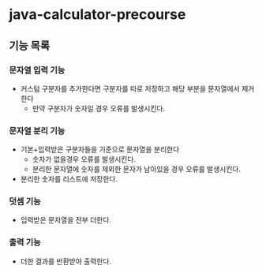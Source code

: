 # java-calculator-precourse

## 기능 목록

### 문자열 입력 기능 
  - 커스텀 구분자를 추가한다면 구분자를 따로 저장하고 해당 부분을 문자열에서 제거한다
    - 만약 구분자가 숫자일 경우 오류를 발생시킨다.

### 문자열 분리 기능
  - 기본+입력받은 구분자들을 기준으로 문자열을 분리한다
    - 숫자가 없을경우 오류를 발생시킨다.
    - 분리한 문자열에 숫자를 제외한 문자가 남아있을 경우 오류를 발생시킨다.
  - 분리한 숫자를 리스트에 저장한다.

### 덧셈 기능
- 입력받은 문자열을 전부 더한다. 

### 출력 기능
- 더한 결과를 반환받아 출력한다.
  

